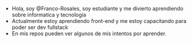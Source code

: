 - Hola, soy @Franco-Rosales, soy estudiante y me divierto aprendiendo sobre informatica y tecnologia
- Actualmente estoy aprendiendo front-end y me estoy capacitando para poder ser dev fullstack
- En mis repos pueden ver algunos de mis intentos por aprender.  
